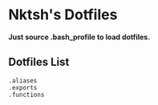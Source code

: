 Nktsh's Dotfiles
================

**Just source .bash_profile to load dotfiles.**

Dotfiles List
-------------

```
.aliases
.exports
.functions
```
